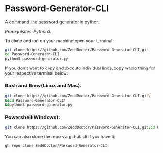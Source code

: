 # Password-Generator-CLI
A command line password generator in python.

*Prerequisites: Python3.*

To clone and run on your machine,open your terminal:
```sh
git clone https://github.com/ZeddDoctor/Password-Generator-CLI.git
cd Password-Generator-CLI
python3 password-generator.py
```
If you don't want to copy and execute individual lines, copy whole thing for your respective terminal below:

### Bash and Brew(Linux and Mac):
```sh
git clone https://github.com/ZeddDoctor/Password-Generator-CLI.git\
&&cd Password-Generator-CLI\
&&python3 password-generator.py
```

### Powershell(Windows):
```sh
git clone https://github.com/ZeddDoctor/Password-Generator-CLI.git;cd Password-Generator-CLI;python3 password-generator.py
```

You can also clone the repo via github cli if you have it:
```sh
gh repo clone ZeddDoctor/Password-Generator-CLI
```
